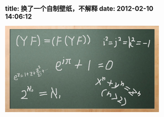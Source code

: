 title: 换了一个自制壁纸，不解释
date: 2012-02-10 14:06:12
---

[![](/uploads/2012/02/bb.jpg "bb")](/uploads/2012/02/bb.jpg)